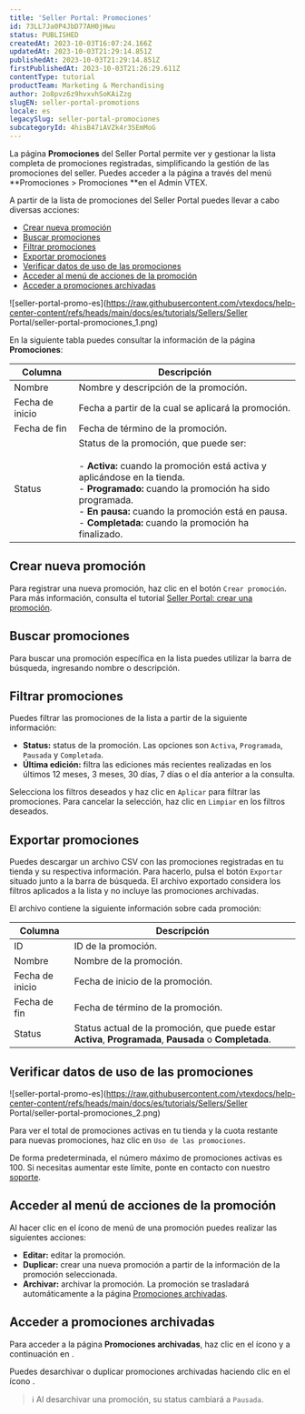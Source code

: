 ```yaml
---
title: 'Seller Portal: Promociones'
id: 73LL7Ja0P4JbD77AH0jHwu
status: PUBLISHED
createdAt: 2023-10-03T16:07:24.166Z
updatedAt: 2023-10-03T21:29:14.851Z
publishedAt: 2023-10-03T21:29:14.851Z
firstPublishedAt: 2023-10-03T21:26:29.611Z
contentType: tutorial
productTeam: Marketing & Merchandising
author: 2o8pvz6z9hvxvhSoKAiZzg
slugEN: seller-portal-promotions
locale: es
legacySlug: seller-portal-promociones
subcategoryId: 4hisB47iAVZk4r3SEmMoG
---
```


La página **Promociones** del Seller Portal permite ver y gestionar la lista completa de promociones registradas, simplificando la gestión de las promociones del seller. Puedes acceder a la página a través del menú **Promociones > Promociones **en el Admin VTEX.

A partir de la lista de promociones del Seller Portal puedes llevar a cabo diversas acciones:

* [Crear nueva promoción](#crear-nueva-promocion)
* [Buscar promociones](#buscar-promociones)
* [Filtrar promociones](#filtrar-promociones)
* [Exportar promociones](#exportar-promociones)
* [Verificar datos de uso de las promociones](#verificar-datos-de-uso-de-las-promociones)
* [Acceder al menú de acciones de la promoción](#acceder-al-menu-de-acciones-de-la-promocion)
* [Acceder a promociones archivadas](#acceder-a-promociones-archivadas)

![seller-portal-promo-es](https://raw.githubusercontent.com/vtexdocs/help-center-content/refs/heads/main/docs/es/tutorials/Sellers/Seller Portal/seller-portal-promociones_1.png)

En la siguiente tabla puedes consultar la información de la página **Promociones**: 

| Columna         | Descripción          |
| --------------- | ------------------------------------------------------------------------------------------------------------------------------------------------------------------------------------------------------------------------------------------------------------------------------------------ |
| Nombre          | Nombre y descripción de la promoción.       |
| Fecha de inicio | Fecha a partir de la cual se aplicará la promoción.                    |
| Fecha de fin    | Fecha de término de la promoción.       |
| Status          | Status de la promoción, que puede ser:<br><br>- **Activa:** cuando la promoción está activa y aplicándose en la tienda.<br>- **Programado:** cuando la promoción ha sido programada.<br>- **En pausa:** cuando la promoción está en pausa.<br>- **Completada:** cuando la promoción ha finalizado. |

## Crear nueva promoción

Para registrar una nueva promoción, haz clic en el botón `Crear promoción`. Para más información, consulta el tutorial [Seller Portal: crear una promoción](https://help.vtex.com/es/tutorial/seller-portal-crear-una-promocion--kzNPEaiJE8EWkDzO9dbBI).

## Buscar promociones

Para buscar una promoción específica en la lista puedes utilizar la barra de búsqueda,  ingresando nombre o descripción.

## Filtrar promociones

Puedes filtrar las promociones de la lista a partir de la siguiente información:

* **Status:** status de la promoción. Las opciones son `Activa`, `Programada`, `Pausada` y `Completada`.
* **Última edición:** filtra las ediciones más recientes realizadas en los últimos 12 meses, 3 meses, 30 días, 7 días o el día anterior a la consulta.

Selecciona los filtros deseados y haz clic en `Aplicar` para filtrar las promociones. Para cancelar la selección, haz clic en `Limpiar` en los filtros deseados.

## Exportar promociones

Puedes descargar un archivo CSV con las promociones registradas en tu tienda y su respectiva información. Para hacerlo, pulsa el botón `Exportar` situado junto a la barra de búsqueda. El archivo exportado considera los filtros aplicados a la lista y no incluye las promociones archivadas.

El archivo contiene la siguiente información sobre cada promoción:

| Columna         | Descripción                                                                              |
| --------------- | ---------------------------------------------------------------------------------------- |
| ID              | ID de la promoción.                                                                      |
| Nombre          | Nombre de la promoción.                                                                  |
| Fecha de inicio | Fecha de inicio de la promoción.                                                         |
| Fecha de fin    | Fecha de término de la promoción.                                                        |
| Status          | Status actual de la promoción, que puede estar **Activa**, **Programada**, **Pausada** o **Completada**. |

## Verificar datos de uso de las promociones

![seller-portal-promo-es](https://raw.githubusercontent.com/vtexdocs/help-center-content/refs/heads/main/docs/es/tutorials/Sellers/Seller Portal/seller-portal-promociones_2.png)

Para ver el total de promociones activas en tu tienda y la cuota restante para nuevas promociones, haz clic en `Uso de las promociones`.

De forma predeterminada, el número máximo de promociones activas es 100. Si necesitas aumentar este límite, ponte en contacto con nuestro [soporte](https://support.vtex.com/hc/pt-br/requests).

## Acceder al menú de acciones de la promoción

Al hacer clic en el ícono de menú <i class="fas fa-ellipsis-v"></i> de una promoción puedes realizar las siguientes acciones:

*  <i class="fas fa-pencil-alt"></i> **Editar:** editar la promoción.
*  <i class="far fa-clone"></i> **Duplicar:** crear una nueva promoción a partir de la información de la promoción seleccionada.
* <i class="fas fa-archive"></i> **Archivar:** archivar la promoción. La promoción se trasladará automáticamente a la página [Promociones archivadas](#acceder-a-promociones-archivadas).

## Acceder a promociones archivadas

Para acceder a la página **Promociones archivadas**, haz clic en el ícono <i class="fas fa-ellipsis-v"></i> y a continuación en <i class="fas fa-box"></i>.

Puedes desarchivar o duplicar promociones archivadas haciendo clic en el ícono <i class="fas fa-ellipsis-v"></i>. 

 >ℹ️ Al desarchivar una promoción, su status cambiará a `Pausada`.
